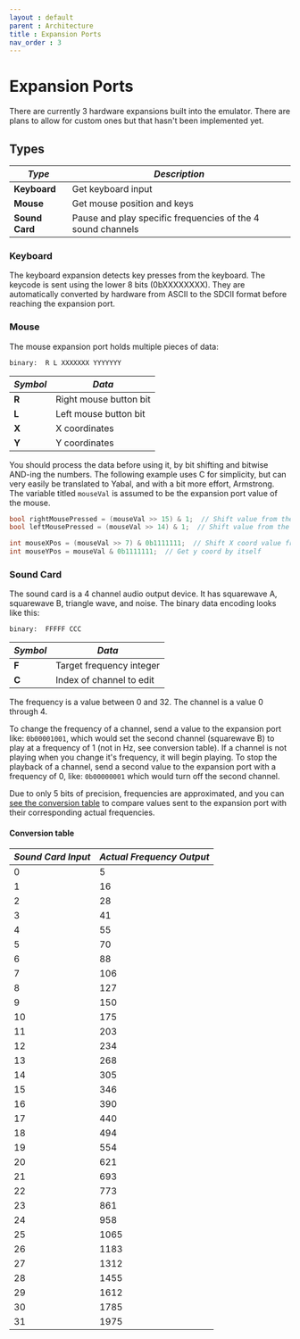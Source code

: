 ```yaml
---
layout : default
parent : Architecture
title : Expansion Ports
nav_order : 3
---
```


# Expansion Ports

There are currently 3 hardware expansions built into the emulator. There are plans to allow for custom ones but that hasn't been implemented yet.

## Types

| **_Type_**     | **_Description_**                                           |
|----------------|-------------------------------------------------------------|
| **Keyboard**   | Get keyboard input                                          |
| **Mouse**      | Get mouse position and keys                                 |
| **Sound Card** | Pause and play specific frequencies of the 4 sound channels |


### Keyboard
The keyboard expansion detects key presses from the keyboard. The keycode is sent using the lower 8 bits (0bXXXXXXXX). They are automatically converted by hardware from ASCII to the SDCII format before reaching the expansion port.

### Mouse
The mouse expansion port holds multiple pieces of data:

```
binary:  R L XXXXXXX YYYYYYY
```

| **_Symbol_** | **_Data_**             |
|--------------|------------------------|
| **R**        | Right mouse button bit |
| **L**        | Left mouse button bit  |
| **X**        | X coordinates          |
| **Y**        | Y coordinates          |

You should process the data before using it, by bit shifting and bitwise AND-ing the numbers. The following example uses C for simplicity, but can very easily be translated to Yabal, and with a bit more effort, Armstrong. The variable titled `mouseVal` is assumed to be the expansion port value of the mouse.

```c
bool rightMousePressed = (mouseVal >> 15) & 1;  // Shift value from the left side to the right and get it by itself
bool leftMousePressed = (mouseVal >> 14) & 1;  // Shift value from the left side to the right and get it by itself

int mouseXPos = (mouseVal >> 7) & 0b1111111;  // Shift X coord value from the left side to the right and get it by itself
int mouseYPos = mouseVal & 0b1111111;  // Get y coord by itself
```

### Sound Card
The sound card is a 4 channel audio output device. It has squarewave A, squarewave B, triangle wave, and noise. The binary data encoding looks like this:

```
binary:  FFFFF CCC
```

| **_Symbol_** | **_Data_**               |
|--------------|--------------------------|
| **F**        | Target frequency integer |
| **C**        | Index of channel to edit |

The frequency is a value between 0 and 32. The channel is a value 0 through 4.

To change the frequency of a channel, send a value to the expansion port like: `0b00001001`, which would set the second channel (squarewave B) to play at a frequency of 1 (not in Hz, see conversion table). If a channel is not playing when you change it's frequency, it will begin playing. To stop the playback of a channel, send a second value to the expansion port with a frequency of 0, like: `0b00000001` which would turn off the second channel.

Due to only 5 bits of precision, frequencies are approximated, and you can [see the conversion table](https://sam-astro.github.io/Astro8-Computer/docs/Architecture/Expansion%20Ports.html#conversion-table) to compare values sent to the expansion port with their corresponding actual frequencies.

#### Conversion table

| **_Sound Card Input_** | **_Actual Frequency Output_** |
|----|---|
| 0 | 5|
| 1 | 16|
| 2 | 28|
| 3 | 41|
| 4 | 55|
| 5 | 70|
| 6 | 88|
| 7 | 106|
| 8 | 127|
| 9 | 150|
| 10 | 175|
| 11 | 203|
| 12 | 234|
| 13 | 268|
| 14 | 305|
| 15 | 346|
| 16 | 390|
| 17 | 440|
| 18 | 494|
| 19 | 554|
| 20 | 621|
| 21 | 693|
| 22 | 773|
| 23 | 861|
| 24 | 958|
| 25 | 1065|
| 26 | 1183|
| 27 | 1312|
| 28 | 1455|
| 29 | 1612|
| 30 | 1785|
| 31 | 1975|
